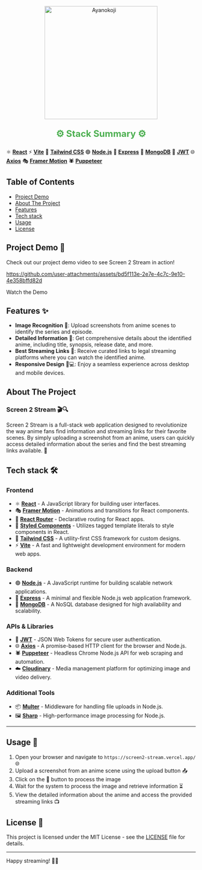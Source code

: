 <p align="center">
  <img src="https://github.com/user-attachments/assets/d9b8c427-a6e3-440c-92aa-8b55c2872a32](https://github.com/user-attachments/assets/84d82d9a-7606-4d1b-a843-e0d81c49015d" alt="Ayanokoji" width="300"/>
</p>


<p align="center" style="font-size:24px; font-weight:bold; color:#4CAF50;">
  ⚙️ Stack Summary ⚙️
</p>


⚛️ **[React](https://react.dev)**
⚡ **[Vite](https://vitejs.dev)**
🎨 **[Tailwind CSS](https://tailwindcss.com)**
🟢 **[Node.js](https://nodejs.org)**
🚂 **[Express](https://expressjs.com)**
🍃 **[MongoDB](https://www.mongodb.com)**
🔐 **[JWT](https://jwt.io)**
🌐 **[Axios](https://axios-http.com)**
🎭 **[Framer Motion](https://www.framer.com/motion)**
🕷️ **[Puppeteer](https://pptr.dev)**

## Table of Contents
- [Project Demo](#project-demo-)
- [About The Project](#about-the-project) 
- [Features](#features-)
- [Tech stack](#tech-stack)
- [Usage](#usage-)
- [License](#license-)

## Project Demo 🎥

Check out our project demo video to see Screen 2 Stream in action!



https://github.com/user-attachments/assets/bd5f113e-2e7e-4c7c-9e10-4e358bffd82d



Watch the Demo

## Features ✨

- **Image Recognition** 📸: Upload screenshots from anime scenes to identify the series and episode.
- **Detailed Information** 📖: Get comprehensive details about the identified anime, including title, synopsis, release date, and more.
- **Best Streaming Links** 🎥: Receive curated links to legal streaming platforms where you can watch the identified anime.
- **Responsive Design** 📱💻: Enjoy a seamless experience across desktop and mobile devices.


## About The Project

### Screen 2 Stream 🎬🔍

Screen 2 Stream is a full-stack web application designed to revolutionize the way anime fans find information and streaming links for their favorite scenes. By simply uploading a screenshot from an anime, users can quickly access detailed information about the series and find the best streaming links available. 🚀

## Tech stack 🛠️


### Frontend
- ⚛️ **[React](https://react.dev)** - A JavaScript library for building user interfaces.
- 🎭 **[Framer Motion](https://www.framer.com/motion)** - Animations and transitions for React components.
- 🧭 **[React Router](https://reactrouter.com)** - Declarative routing for React apps.
- 💅 **[Styled Components](https://styled-components.com)** - Utilizes tagged template literals to style components in React.
- 🎨 **[Tailwind CSS](https://tailwindcss.com)** - A utility-first CSS framework for custom designs.
- ⚡ **[Vite](https://vitejs.dev)** - A fast and lightweight development environment for modern web apps.

### Backend
- 🟢 **[Node.js](https://nodejs.org)** - A JavaScript runtime for building scalable network applications.
- 🚂 **[Express](https://expressjs.com)** - A minimal and flexible Node.js web application framework.
- 🍃 **[MongoDB](https://www.mongodb.com)** - A NoSQL database designed for high availability and scalability.

### APIs & Libraries
- 🔐 **[JWT](https://jwt.io)** - JSON Web Tokens for secure user authentication.
- 🌐 **[Axios](https://axios-http.com)** - A promise-based HTTP client for the browser and Node.js.
- 🕷️ **[Puppeteer](https://pptr.dev)** - Headless Chrome Node.js API for web scraping and automation.
- ☁️ **[Cloudinary](https://cloudinary.com)** - Media management platform for optimizing image and video delivery.

### Additional Tools
- 📦 **[Multer](https://www.npmjs.com/package/multer)** - Middleware for handling file uploads in Node.js.
- 🖼️ **[Sharp](https://sharp.pixelplumbing.com)** - High-performance image processing for Node.js.

---

## Usage 🚀

1. Open your browser and navigate to `https://screen2-stream.vercel.app/` 🌐
2. Upload a screenshot from an anime scene using the upload button 📤
3. Click on the 🔎 button to process the image
4. Wait for the system to process the image and retrieve information ⏳
5. View the detailed information about the anime and access the provided streaming links 📺

## License 📄

This project is licensed under the MIT License - see the [LICENSE](LICENSE) file for details.

---


Happy streaming! 🎉🍿
